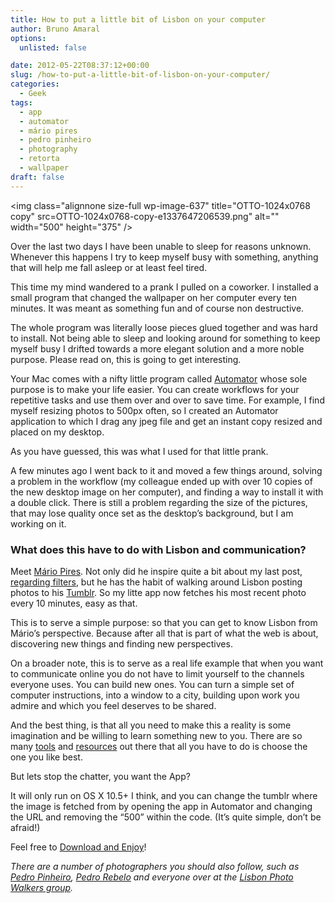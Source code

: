 ```yaml
---
title: How to put a little bit of Lisbon on your computer
author: Bruno Amaral
options:
  unlisted: false

date: 2012-05-22T08:37:12+00:00
slug: /how-to-put-a-little-bit-of-lisbon-on-your-computer/
categories:
  - Geek
tags:
  - app
  - automator
  - mário pires
  - pedro pinheiro
  - photography
  - retorta
  - wallpaper
draft: false
---
```

<img class="alignnone size-full wp-image-637" title="OTTO-1024x0768 copy" src=OTTO-1024x0768-copy-e1337647206539.png" alt="" width="500" height="375" />

Over the last two days I have been unable to sleep for reasons unknown. Whenever this happens I try to keep myself busy with something, anything that will help me fall asleep or at least feel tired.

This time my mind wandered to a prank I pulled on a coworker. I installed a small program that changed the wallpaper on her computer every ten minutes. It was meant as something fun and of course non destructive.

The whole program was literally loose pieces glued together and was hard to install. Not being able to sleep and looking around for something to keep myself busy I drifted towards a more elegant solution and a more noble purpose. Please read on, this is going to get interesting.

<!--more-->

Your Mac comes with a nifty little program called [Automator][1] whose sole purpose is to make your life easier. You can create workflows for your repetitive tasks and use them over and over to save time. For example, I find myself resizing photos to 500px often, so I created an Automator application to which I drag any jpeg file and get an instant copy resized and placed on my desktop.

As you have guessed, this was what I used for that little prank.

A few minutes ago I went back to it and moved a few things around, solving a problem in the workflow (my colleague ended up with over 10 copies of the new desktop image on her computer), and finding a way to install it with a double click. There is still a problem regarding the size of the pictures, that may lose quality once set as the desktop&#8217;s background, but I am working on it.

### What does this have to do with Lisbon and communication?

Meet [Mário Pires][2]. Not only did he inspire quite a bit about my last post, [regarding filters][3], but he has the habit of walking around Lisbon posting photos to his [Tumblr][4]. So my litte app now fetches his most recent photo every 10 minutes, easy as that.

This is to serve a simple purpose: so that you can get to know Lisbon from Mário&#8217;s perspective. Because after all that is part of what the web is about, discovering new things and finding new perspectives.

On a broader note, this is to serve as a real life example that when you want to communicate online you do not have to limit yourself to the channels everyone uses. You can build new ones. You can turn a simple set of computer instructions, into a window to a city, building upon work you admire and which you feel deserves to be shared.

And the best thing, is that all you need to make this a reality is some imagination and be willing to learn something new to you. There are so many [tools][5] and [resources][6] out there that all you have to do is choose the one you like best.

But lets stop the chatter, you want the App?

It will only run on OS X 10.5+ I think, and you can change the tumblr where the image is fetched from by opening the app in Automator and changing the URL and removing the &#8220;500&#8221; within the code. (It&#8217;s quite simple, don&#8217;t be afraid!)

Feel free to [Download and Enjoy][7]!

_There are a number of photographers you should also follow, such as [Pedro Pinheiro][8], [Pedro Rebelo][9] and everyone over at the [Lisbon Photo Walkers group][10]._

&nbsp;



 [1]: https://support.apple.com/kb/HT2488
 [2]: https://twitter.com/#!/retorta
 [3]: /on-filters-facebook-and-the-lack-of-critical-thinking/ "On filters, Facebook and the lack of critical thinking"
 [4]: https://retorta.tumblr.com/
 [5]: https://codeacademy.com/
 [6]: https://www.khanacademy.org/
 [7]:Retorta-App.zip
 [8]: https://pedromourapinheiro.com/
 [9]: https://www.flickr.com/photos/browserd
 [10]: https://www.facebook.com/groups/lisbonphotowalkers/

